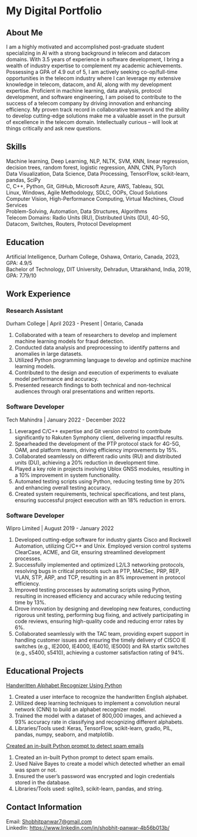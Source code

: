 # My Digital Portfolio

## About Me
I am a highly motivated and accomplished post-graduate student specializing in AI with a strong background in telecom and datacom domains. With 3.5 years of experience in software development, I bring a wealth of industry expertise to complement my academic achievements. Possessing a GPA of 4.9 out of 5, I am actively seeking co-op/full-time opportunities in the telecom industry where I can leverage my extensive knowledge in telecom, datacom, and AI, along with my development expertise. Proficient in machine learning, data analysis, protocol development, and software engineering, I am poised to contribute to the success of a telecom company by driving innovation and enhancing efficiency. My proven track record in collaborative teamwork and the ability to develop cutting-edge solutions make me a valuable asset in the pursuit of excellence in the telecom domain. Intellectually curious – will look at things critically and ask new questions.

## Skills
Machine learning, Deep Learning, NLP, NLTK, SVM, KNN, linear regression, decision trees, random forest, logistic regression, ANN, CNN, PyTorch <br>
Data Visualization, Data Science, Data Processing, TensorFlow, scikit-learn, pandas, SciPy <br>
C, C++, Python, Git, GitHub, Microsoft Azure, AWS, Tableau, SQL <br>
Linux, Windows, Agile Methodology, SDLC, OOPs, Cloud Solutions <br>
Computer Vision, High-Performance Computing, Virtual Machines, Cloud Services <br>
Problem-Solving, Automation, Data Structures, Algorithms <br>
Telecom Domains: Radio Units (RU), Distributed Units (DU), 4G-5G, Datacom, Switches, Routers, Protocol Development

## Education
Artificial Intelligence, Durham College, Oshawa, Ontario, Canada, 2023, GPA: 4.9/5 <br>
Bachelor of Technology, DIT University, Dehradun, Uttarakhand, India, 2019, GPA: 7.79/10

## Work Experience
### Research Assistant
Durham College | April 2023 - Present | Ontario, Canada <br>

1. Collaborated with a team of researchers to develop and implement machine learning models for fraud detection. <br>
2. Conducted data analysis and preprocessing to identify patterns and anomalies in large datasets. <br>
3. Utilized Python programming language to develop and optimize machine learning models. <br>
4. Contributed to the design and execution of experiments to evaluate model performance and accuracy. <br>
5. Presented research findings to both technical and non-technical audiences through oral presentations and written reports. <br>
### Software Developer
Tech Mahindra | January 2022 - December 2022

1. Leveraged C/C++ expertise and Git version control to contribute significantly to Rakuten Symphony client, delivering impactful results. <br>
2. Spearheaded the development of the PTP protocol stack for 4G-5G, OAM, and platform teams, driving efficiency improvements by 15%. <br>
3. Collaborated seamlessly on different radio units (RU) and distributed units (DU), achieving a 20% reduction in development time. <br>
4. Played a key role in projects involving Ublox GNSS modules, resulting in a 10% improvement in system functionality. <br>
5. Automated testing scripts using Python, reducing testing time by 20% and enhancing overall testing accuracy. <br>
6. Created system requirements, technical specifications, and test plans, ensuring successful project execution with an 18% reduction in errors. <br>

### Software Developer
Wipro Limited | August 2019 - January 2022 <br>

1. Developed cutting-edge software for industry giants Cisco and Rockwell Automation, utilizing C/C++ and Unix. Employed version control systems ClearCase, ACME, and Git, ensuring streamlined development processes. <br>
2. Successfully implemented and optimized L2/L3 networking protocols, resolving bugs in critical protocols such as PTP, MACSec, PRP, REP, VLAN, STP, ARP, and TCP, resulting in an 8% improvement in protocol efficiency. <br>
3. Improved testing processes by automating scripts using Python, resulting in increased efficiency and accuracy while reducing testing time by 13%. <br>
4. Drove innovation by designing and developing new features, conducting rigorous unit testing, performing bug fixing, and actively participating in code reviews, ensuring high-quality code and reducing error rates by 6%. <br>
5. Collaborated seamlessly with the TAC team, providing expert support in handling customer issues and ensuring the timely delivery of CISCO IE switches (e.g., IE2000, IE4000, IE4010, IE5000) and RA startix switches (e.g., s5400, s5410), achieving a customer satisfaction rating of 94%. <br>

## Educational Projects
[Handwritten Alphabet Recognizer Using Python](https://github.com/ShobhitPanwar/Machine-learning/blob/main/Alphabet%20Recognition%20with%20CNN%20(2)%202.ipynb)

1. Created a user interface to recognize the handwritten English alphabet. <br>
2. Utilized deep learning techniques to implement a convolution neural network (CNN) to build an alphabet recognizer model. <br>
3. Trained the model with a dataset of 800,000 images, and achieved a 93% accuracy rate in classifying and recognizing different alphabets. <br>
4. Libraries/Tools used: Keras, TensorFlow, scikit-learn, gradio, PIL, pandas, numpy, seaborn, and matplotlib. <br>

[Created an in-built Python prompt to detect spam emails](https://github.com/ShobhitPanwar/Machine-learning/blob/main/Email_program.ipynb)

1. Created an in-built Python prompt to detect spam emails. <br>
2. Used Naïve Bayes to create a model which detected whether an email was spam or not. <br>
3. Ensured the user’s password was encrypted and login credentials stored in the database. <br>
4. Libraries/Tools used: sqlite3, scikit-learn, pandas, and string. <br>

## Contact Information
Email: Shobhitpanwar7@gmail.com <br>
LinkedIn: https://www.linkedin.com/in/shobhit-panwar-4b56b013b/
